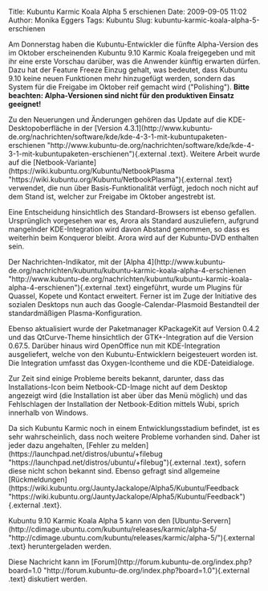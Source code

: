 Title: Kubuntu Karmic Koala Alpha 5 erschienen
Date: 2009-09-05 11:02
Author: Monika Eggers
Tags: Kubuntu
Slug: kubuntu-karmic-koala-alpha-5-erschienen

Am Donnerstag haben die Kubuntu-Entwickler die fünfte Alpha-Version des
im Oktober erscheinenden Kubuntu 9.10 Karmic Koala freigegeben und mit
ihr eine erste Vorschau darüber, was die Anwender künftig erwarten
dürfen. Dazu hat der Feature Freeze Einzug gehalt, was bedeutet, dass
Kubuntu 9.10 keine neuen Funktionen mehr hinzugefügt werden, sondern das
System für die Freigabe im Oktober reif gemacht wird ("Polishing").
**Bitte beachten: Alpha-Versionen sind nicht für den produktiven Einsatz
geeignet!**

</p>
Zu den Neuerungen und Änderungen gehören das Update auf die
KDE-Desktopoberfläche in der [Version
4.3.1](http://www.kubuntu-de.org/nachrichten/software/kde/kde-4-3-1-mit-kubuntupaketen-erschienen "http://www.kubuntu-de.org/nachrichten/software/kde/kde-4-3-1-mit-kubuntupaketen-erschienen"){.external
.text}. Weitere Arbeit wurde auf die
[Netbook-Variante](https://wiki.kubuntu.org/Kubuntu/NetbookPlasma "https://wiki.kubuntu.org/Kubuntu/NetbookPlasma"){.external
.text} verwendet, die nun über Basis-Funktionalität verfügt, jedoch noch
nicht auf dem Stand ist, welcher zur Freigabe im Oktober angestrebt ist.

</p>
<!--break--><!--break-->

Eine Entscheidung hinsichtlich des Standard-Browsers ist ebenso
gefallen. Ursprünglich vorgesehen war es, Arora als Standard
auszuliefern, aufgrund mangelnder KDE-Integration wird davon Abstand
genommen, so dass es weiterhin beim Konqueror bleibt. Arora wird auf der
Kubuntu-DVD enthalten sein.

</p>
Der Nachrichten-Indikator, mit der [Alpha
4](http://www.kubuntu-de.org/nachrichten/kubuntu/kubuntu-karmic-koala-alpha-4-erschienen "http://www.kubuntu-de.org/nachrichten/kubuntu/kubuntu-karmic-koala-alpha-4-erschienen"){.external
.text} eingeführt, wurde um Plugins für Quassel, Kopete und Kontact
erweitert. Ferner ist im Zuge der Initiative des sozialen Desktops nun
auch das Google-Calendar-Plasmoid Bestandteil der standardmäßigen
Plasma-Konfiguration.

</p>
Ebenso aktualisiert wurde der Paketmanager KPackageKit auf Version 0.4.2
und das QtCurve-Theme hinsichtlich der GTK+-Integration auf die Version
0.67.5. Darüber hinaus wird OpenOffice nun mit KDE-Integration
ausgeliefert, welche von den Kubuntu-Entwicklern beigesteuert worden
ist. Die Integration umfasst das Oxygen-Icontheme und die
KDE-Dateidialoge.

</p>
Zur Zeit sind einige Probleme bereits bekannt, darunter, dass das
Installations-Icon beim Netbook-CD-Image nicht auf dem Desktop angezeigt
wird (die Installation ist aber über das Menü möglich) und das
Fehlschlagen der Installation der Netbook-Edition mittels Wubi, sprich
innerhalb von Windows.

</p>
Da sich Kubuntu Karmic noch in einem Entwicklungsstadium befindet, ist
es sehr wahrscheinlich, dass noch weitere Probleme vorhanden sind. Daher
ist jeder dazu angehalten, [Fehler zu
melden](https://launchpad.net/distros/ubuntu/+filebug "https://launchpad.net/distros/ubuntu/+filebug"){.external
.text}, sofern diese nicht schon bekannt sind. Ebenso gefragt sind
allgemeine
[Rückmeldungen](https://wiki.kubuntu.org/JauntyJackalope/Alpha5/Kubuntu/Feedback "https://wiki.kubuntu.org/JauntyJackalope/Alpha5/Kubuntu/Feedback"){.external
.text}.

</p>
Kubuntu 9.10 Karmic Koala Alpha 5 kann von den
[Ubuntu-Servern](http://cdimage.ubuntu.com/kubuntu/releases/karmic/alpha-5/ "http://cdimage.ubuntu.com/kubuntu/releases/karmic/alpha-5/"){.external
.text} heruntergeladen werden.

</p>
Diese Nachricht kann im
[Forum](http://forum.kubuntu-de.org/index.php?board=1.0 "http://forum.kubuntu-de.org/index.php?board=1.0"){.external
.text} diskutiert werden.

</p>

